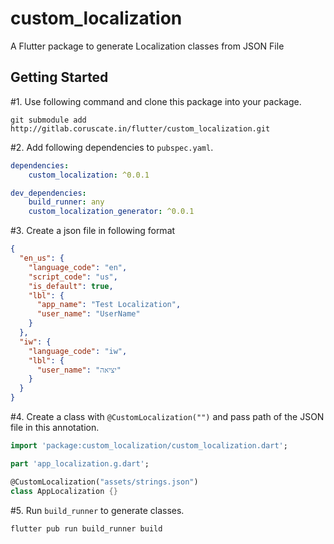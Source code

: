 # custom_localization

A Flutter package to generate Localization classes from JSON File

## Getting Started

#1. Use following command and clone this package into your package.

```shell script
git submodule add http://gitlab.coruscate.in/flutter/custom_localization.git
```

#2. Add following dependencies to `pubspec.yaml`.

```yaml
dependencies:
    custom_localization: ^0.0.1

dev_dependencies:
    build_runner: any
    custom_localization_generator: ^0.0.1
```

#3. Create a json file in following format

```json
{
  "en_us": {
    "language_code": "en",
    "script_code": "us",
    "is_default": true,
    "lbl": {
      "app_name": "Test Localization",
      "user_name": "UserName"
    }
  },
  "iw": {
    "language_code": "iw",
    "lbl": {
      "user_name": "יציאה"
    }
  }
}
```

#4. Create a class with ``@CustomLocalization("")`` and pass path of the JSON file in this annotation.

```dart
import 'package:custom_localization/custom_localization.dart';

part 'app_localization.g.dart';

@CustomLocalization("assets/strings.json")
class AppLocalization {}

```

#5. Run ``build_runner`` to generate classes.

```shell script
flutter pub run build_runner build 
```